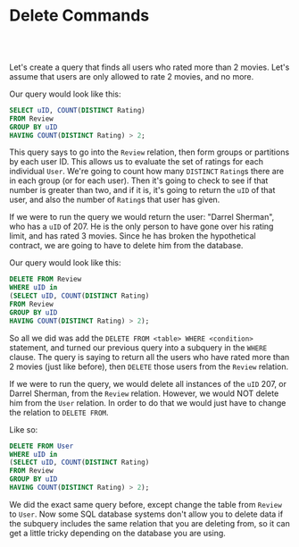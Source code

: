 # Delete Commands

<br>
<br>

Let's create a query that finds all users who rated more than 2 movies. Let's assume that users are only allowed to rate 2 movies, and no more.

Our query would look like this:

```sql
SELECT uID, COUNT(DISTINCT Rating)
FROM Review
GROUP BY uID
HAVING COUNT(DISTINCT Rating) > 2;
```

This query says to go into the `Review` relation, then form groups or partitions by each user ID. This allows us to evaluate the set of ratings for each individual `User`. We're going to count how many `DISTINCT` `Rating`s there are in each group (or for each user). Then it's going to check to see if that number is greater than two, and if it is, it's going to return the `uID` of that user, and also the number of `Rating`s that user has given.

If we were to run the query we would return the user: "Darrel Sherman", who has a `uID` of 207. He is the only person to have gone over his rating limit, and has rated 3 movies. Since he has broken the hypothetical contract, we are going to have to delete him from the database.

Our query would look like this:

```sql
DELETE FROM Review
WHERE uID in
(SELECT uID, COUNT(DISTINCT Rating)
FROM Review
GROUP BY uID
HAVING COUNT(DISTINCT Rating) > 2);
```

So all we did was add the `DELETE FROM <table> WHERE <condition>` statement, and turned our previous query into a subquery in the `WHERE` clause. The query is saying to return all the users who have rated more than 2 movies (just like before), then `DELETE` those users from the `Review` relation.

If we were to run the query, we would delete all instances of the `uID` 207, or Darrel Sherman, from the `Review` relation. However, we would NOT delete him from the `User` relation. In order to do that we would just have to change the relation to `DELETE FROM`.

Like so:

```sql
DELETE FROM User
WHERE uID in
(SELECT uID, COUNT(DISTINCT Rating)
FROM Review
GROUP BY uID
HAVING COUNT(DISTINCT Rating) > 2);
```

We did the exact same query before, except change the table from `Review` to `User`. Now some SQL database systems don't allow you to delete data if the subquery includes the same relation that you are deleting from, so it can get a little tricky depending on the database you are using.

